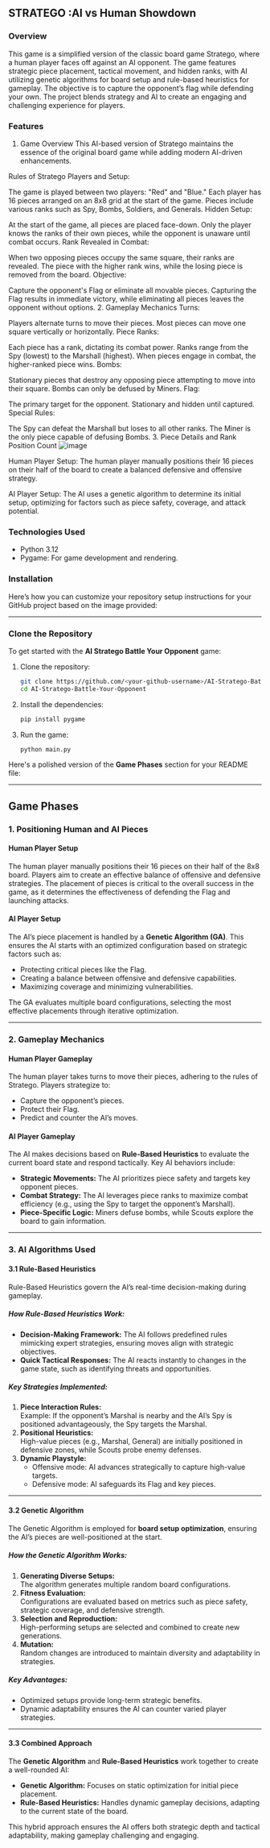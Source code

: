 ## STRATEGO :AI vs Human Showdown

### Overview
This game is a simplified version of the classic board game Stratego, where a human player faces off against an AI opponent. The game features strategic piece placement, tactical movement, and hidden ranks, with AI utilizing genetic algorithms for board setup and rule-based heuristics for gameplay. The objective is to capture the opponent’s flag while defending your own. The project blends strategy and AI to create an engaging and challenging experience for players.

### Features
1. Game Overview
This AI-based version of Stratego maintains the essence of the original board game while adding modern AI-driven enhancements.

Rules of Stratego
Players and Setup:

The game is played between two players: "Red" and "Blue."
Each player has 16 pieces arranged on an 8x8 grid at the start of the game.
Pieces include various ranks such as Spy, Bombs, Soldiers, and Generals.
Hidden Setup:

At the start of the game, all pieces are placed face-down.
Only the player knows the ranks of their own pieces, while the opponent is unaware until combat occurs.
Rank Revealed in Combat:

When two opposing pieces occupy the same square, their ranks are revealed.
The piece with the higher rank wins, while the losing piece is removed from the board.
Objective:

Capture the opponent's Flag or eliminate all movable pieces.
Capturing the Flag results in immediate victory, while eliminating all pieces leaves the opponent without options.
2. Gameplay Mechanics
Turns:

Players alternate turns to move their pieces.
Most pieces can move one square vertically or horizontally.
Piece Ranks:

Each piece has a rank, dictating its combat power.
Ranks range from the Spy (lowest) to the Marshall (highest).
When pieces engage in combat, the higher-ranked piece wins.
Bombs:

Stationary pieces that destroy any opposing piece attempting to move into their square.
Bombs can only be defused by Miners.
Flag:

The primary target for the opponent.
Stationary and hidden until captured.
Special Rules:

The Spy can defeat the Marshall but loses to all other ranks.
The Miner is the only piece capable of defusing Bombs.
3. Piece Details and Rank Position Count
![image](https://github.com/user-attachments/assets/e8994677-2354-49bc-bac7-85b1572f6c0b)

Human Player Setup:
The human player manually positions their 16 pieces on their half of the board to create a balanced defensive and offensive strategy.

AI Player Setup:
The AI uses a genetic algorithm to determine its initial setup, optimizing for factors such as piece safety, coverage, and attack potential.

### Technologies Used

 * Python 3.12
 * Pygame: For game development and rendering.


### Installation

Here’s how you can customize your repository setup instructions for your GitHub project based on the image provided:

---

### Clone the Repository  

To get started with the **AI Stratego Battle Your Opponent** game:  

1. Clone the repository:  
   ```bash
   git clone https://github.com/<your-github-username>/AI-Stratego-Battle-Your-Opponent.git
   cd AI-Stratego-Battle-Your-Opponent
   ```  

2. Install the dependencies:  
   ```bash
   pip install pygame
   ```  

3. Run the game:  
   ```bash
   python main.py
   ```  
Here's a polished version of the **Game Phases** section for your README file:

---

## Game Phases

### 1. Positioning Human and AI Pieces

#### **Human Player Setup**  
The human player manually positions their 16 pieces on their half of the 8x8 board. Players aim to create an effective balance of offensive and defensive strategies. The placement of pieces is critical to the overall success in the game, as it determines the effectiveness of defending the Flag and launching attacks.

#### **AI Player Setup**  
The AI’s piece placement is handled by a **Genetic Algorithm (GA)**. This ensures the AI starts with an optimized configuration based on strategic factors such as:  
- Protecting critical pieces like the Flag.  
- Creating a balance between offensive and defensive capabilities.  
- Maximizing coverage and minimizing vulnerabilities.  

The GA evaluates multiple board configurations, selecting the most effective placements through iterative optimization.

---

### 2. Gameplay Mechanics

#### **Human Player Gameplay**  
The human player takes turns to move their pieces, adhering to the rules of Stratego. Players strategize to:  
- Capture the opponent’s pieces.  
- Protect their Flag.  
- Predict and counter the AI’s moves.

#### **AI Player Gameplay**  
The AI makes decisions based on **Rule-Based Heuristics** to evaluate the current board state and respond tactically. Key AI behaviors include:  
- **Strategic Movements:** The AI prioritizes piece safety and targets key opponent pieces.  
- **Combat Strategy:** The AI leverages piece ranks to maximize combat efficiency (e.g., using the Spy to target the opponent’s Marshall).  
- **Piece-Specific Logic:** Miners defuse bombs, while Scouts explore the board to gain information.  

---

### 3. AI Algorithms Used

#### **3.1 Rule-Based Heuristics**  
Rule-Based Heuristics govern the AI’s real-time decision-making during gameplay.  

##### **How Rule-Based Heuristics Work:**  
- **Decision-Making Framework:** The AI follows predefined rules mimicking expert strategies, ensuring moves align with strategic objectives.  
- **Quick Tactical Responses:** The AI reacts instantly to changes in the game state, such as identifying threats and opportunities.  

##### **Key Strategies Implemented:**  
1. **Piece Interaction Rules:**  
   Example: If the opponent’s Marshal is nearby and the AI’s Spy is positioned advantageously, the Spy targets the Marshal.  
2. **Positional Heuristics:**  
   High-value pieces (e.g., Marshal, General) are initially positioned in defensive zones, while Scouts probe enemy defenses.  
3. **Dynamic Playstyle:**  
   - Offensive mode: AI advances strategically to capture high-value targets.  
   - Defensive mode: AI safeguards its Flag and key pieces.  

---

#### **3.2 Genetic Algorithm**  
The Genetic Algorithm is employed for **board setup optimization**, ensuring the AI’s pieces are well-positioned at the start.

##### **How the Genetic Algorithm Works:**  
1. **Generating Diverse Setups:**  
   The algorithm generates multiple random board configurations.  
2. **Fitness Evaluation:**  
   Configurations are evaluated based on metrics such as piece safety, strategic coverage, and defensive strength.  
3. **Selection and Reproduction:**  
   High-performing setups are selected and combined to create new generations.  
4. **Mutation:**  
   Random changes are introduced to maintain diversity and adaptability in strategies.  

##### **Key Advantages:**  
- Optimized setups provide long-term strategic benefits.  
- Dynamic adaptability ensures the AI can counter varied player strategies.

---

#### **3.3 Combined Approach**  
The **Genetic Algorithm** and **Rule-Based Heuristics** work together to create a well-rounded AI:  
- **Genetic Algorithm:** Focuses on static optimization for initial piece placement.  
- **Rule-Based Heuristics:** Handles dynamic gameplay decisions, adapting to the current state of the board.  

This hybrid approach ensures the AI offers both strategic depth and tactical adaptability, making gameplay challenging and engaging.


   

